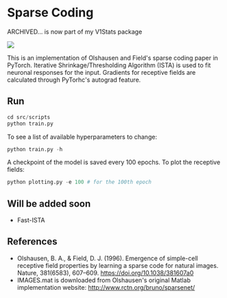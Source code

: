 # Sparse Coding

ARCHIVED... is now part of my V1Stats package

![](./trained_models/RF.png)

This is an implementation of Olshausen and Field's sparse coding paper in PyTorch. Iterative Shrinkage/Thresholding Algorithm 
(ISTA) is used to fit neuronal responses for the input. Gradients for receptive fields are calculated through PyTorhc's autograd
feature. 

## Run
```python
cd src/scripts
python train.py 
```
To see a list of available hyperparameters to change:
```python
python train.py -h
```
A checkpoint of the model is saved every 100 epochs. To plot the receptive fields:
```python
python plotting.py -e 100 # for the 100th epoch
```

## Will be added soon
* Fast-ISTA

## References
* Olshausen, B. A., & Field, D. J. (1996). Emergence of simple-cell receptive field properties by learning a sparse code for natural images. Nature, 381(6583), 607–609. https://doi.org/10.1038/381607a0
* IMAGES.mat is downloaded from Olshausen's original Matlab implementation website: http://www.rctn.org/bruno/sparsenet/

